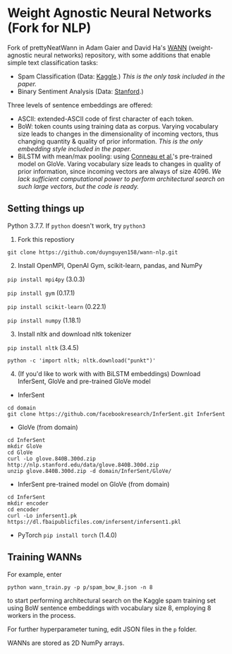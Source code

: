 # Weight Agnostic Neural Networks (Fork for NLP)
Fork of prettyNeatWann in Adam Gaier and David Ha's [WANN](https://github.com/google/brain-tokyo-workshop/tree/master/WANNRelease) (weight-agnostic neural networks) repository, with some additions that enable simple text classification tasks:

- Spam Classification (Data: [Kaggle](https://www.kaggle.com/uciml/sms-spam-collection-dataset/data#).) *This is the only task included in the paper.*
- Binary Sentiment Analysis (Data: [Stanford](https://ai.stanford.edu/~amaas/data/sentiment/).)

Three levels of sentence embeddings are offered:

- ASCII: extended-ASCII code of first character of each token.
- BoW: token counts using training data as corpus. Varying vocabulary size leads to changes in the dimensionality of incoming vectors, thus changing quantity & quality of prior information. *This is the only embedding style included in the paper.*
- BiLSTM with mean/max pooling: using [Conneau et al.]([https://arxiv.org/pdf/1705.02364.pdf](https://arxiv.org/pdf/1705.02364.pdf))'s pre-trained model on GloVe. Varing vocabulary size leads to changes in quality of prior information, since incoming vectors are always of size 4096. *We lack sufficient computational power to perform architectural search on such large vectors, but the code is ready.*


## Setting things up
Python 3.7.7. If `python` doesn't work, try `python3`
1. Fork this repostiory

`git clone https://github.com/duynguyen158/wann-nlp.git`

2. Install OpenMPI, OpenAI Gym, scikit-learn, pandas, and NumPy

`pip install mpi4py` (3.0.3)

`pip install gym` (0.17.1)

`pip install scikit-learn` (0.22.1) 

`pip install numpy` (1.18.1)

3. Install nltk and download nltk tokenizer

`pip install nltk` (3.4.5)

`python -c 'import nltk; nltk.download("punkt")'`

4. (If you'd like to work with with BiLSTM embeddings) Download InferSent, GloVe and pre-trained GloVe model
* InferSent
```
cd domain
git clone https://github.com/facebookresearch/InferSent.git InferSent
```

* GloVe (from domain)
```
cd InferSent
mkdir GloVe
cd GloVe
curl -Lo glove.840B.300d.zip http://nlp.stanford.edu/data/glove.840B.300d.zip
unzip glove.840B.300d.zip -d domain/InferSent/GloVe/
```
* InferSent pre-trained model on GloVe (from domain)
```
cd InferSent
mkdir encoder
cd encoder
curl -Lo infersent1.pk https://dl.fbaipublicfiles.com/infersent/infersent1.pkl
```
* PyTorch
`pip install torch` (1.4.0)


## Training WANNs
For example, enter
```
python wann_train.py -p p/spam_bow_8.json -n 8
```
to start performing architectural search on the Kaggle spam training set using BoW sentence embeddings with vocabulary size 8, employing 8 workers in the process. 

For further hyperparameter tuning, edit JSON files in the `p` folder.

WANNs are stored as 2D NumPy arrays.